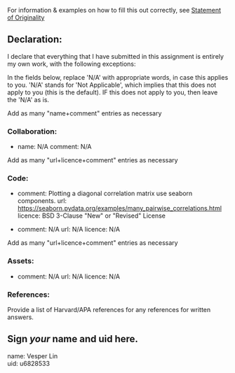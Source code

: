For information & examples on how to fill this out correctly, see [Statement of Originality](https://cs.anu.edu.au/courses/comp2420/resources/faq/#statement-of-originality)

## Declaration:
  I declare that everything that I have submitted in this assignment is entirely my own work, with the following exceptions:

In the fields below, replace 'N/A' with appropriate words, in case this applies
to you.  'N/A' stands for 'Not Applicable', which implies that this does not
apply to you (this is the default).  IF this does not apply to you, then leave the 'N/A' as is.

Add as many "name+comment" entries as necessary

### Collaboration:
  - name: N/A
    comment: 
      N/A


Add as many "url+licence+comment" entries as necessary

### Code:
  - comment: Plotting a diagonal correlation matrix use seaborn components.
    url: https://seaborn.pydata.org/examples/many_pairwise_correlations.html
    licence: BSD 3-Clause "New" or "Revised" License
    
  - comment: N/A
    url: N/A
    licence: N/A


Add as many "url+licence+comment" entries as necessary

### Assets:
  - comment: N/A
    url: N/A
    licence: N/A


### References:
Provide a list of Harvard/APA references for any references for written answers.


## Sign *your* name and uid here. 

name: Vesper Lin  
uid: u6828533

